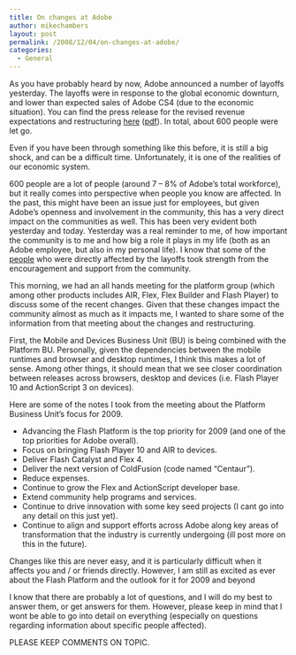 ```yaml
---
title: On changes at Adobe
author: mikechambers
layout: post
permalink: /2008/12/04/on-changes-at-adobe/
categories:
  - General
---
```



As you have probably heard by now, Adobe announced a number of layoffs yesterday. The layoffs were in response to the global economic downturn, and lower than expected sales of Adobe CS4 (due to the economic situation). You can find the press release for the revised revenue expectations and restructuring [here][1] ([pdf][2]). In total, about 600 people were let go.

Even if you have been through something like this before, it is still a big shock, and can be a difficult time. Unfortunately, it is one of the realities of our economic system.  
<!--more-->

  
600 people are a lot of people (around 7 &#8211; 8% of Adobe&#8217;s total workforce), but it really comes into perspective when people you know are affected. In the past, this might have been an issue just for employees, but given Adobe&#8217;s openness and involvement in the community, this has a very direct impact on the communities as well. This has been very evident both yesterday and today. Yesterday was a real reminder to me, of how important the community is to me and how big a role it plays in my life (both as an Adobe employee, but also in my personal life). I know that some of the [people][3] who were directly affected by the layoffs took strength from the encouragement and support from the community.

This morning, we had an all hands meeting for the platform group (which among other products includes AIR, Flex, Flex Builder and Flash Player) to discuss some of the recent changes. Given that these changes impact the community almost as much as it impacts me, I wanted to share some of the information from that meeting about the changes and restructuring.

First, the Mobile and Devices Business Unit (BU) is being combined with the Platform BU. Personally, given the dependencies between the mobile runtimes and browser and desktop runtimes, I think this makes a lot of sense. Among other things, it should mean that we see closer coordination between releases across browsers, desktop and devices (i.e. Flash Player 10 and ActionScript 3 on devices).

Here are some of the notes I took from the meeting about the Platform Business Unit&#8217;s focus for 2009.

*   Advancing the Flash Platform is the top priority for 2009 (and one of the top priorities for Adobe overall).
*   Focus on bringing Flash Player 10 and AIR to devices.
*   Deliver Flash Catalyst and Flex 4.
*   Deliver the next version of ColdFusion (code named &#8220;Centaur&#8221;).
*   Reduce expenses.
*   Continue to grow the Flex and ActionScript developer base.
*   Extend community help programs and services.
*   Continue to drive innovation with some key seed projects (I cant go into any detail on this just yet).
*   Continue to align and support efforts across Adobe along key areas of transformation that the industry is currently undergoing (ill post more on this in the future).

Changes like this are never easy, and it is particularly difficult when it affects you and / or friends directly. However, I am still as excited as ever about the Flash Platform and the outlook for it for 2009 and beyond

I know that there are probably a lot of questions, and I will do my best to answer them, or get answers for them. However, please keep in mind that I wont be able to go into detail on everything (especially on questions regarding information about specific people affected).

PLEASE KEEP COMMENTS ON TOPIC.

 [1]: http://www.adobe.com/aboutadobe/pressroom/pressreleases/200812/120308PrelimQ4FiscalResults.html
 [2]: http://www.adobe.com/aboutadobe/pressroom/pressreleases/pdfs/200812/120308PrelimQ4FiscalResults.pdf
 [3]: http://twitter.com/mdowney/status/1037205432